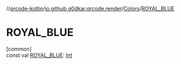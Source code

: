 //[qrcode-kotlin](../../../index.md)/[io.github.g0dkar.qrcode.render](../index.md)/[Colors](index.md)/[ROYAL_BLUE](-r-o-y-a-l_-b-l-u-e.md)

# ROYAL_BLUE

[common]\
const val [ROYAL_BLUE](-r-o-y-a-l_-b-l-u-e.md): [Int](https://kotlinlang.org/api/latest/jvm/stdlib/kotlin/-int/index.html)
